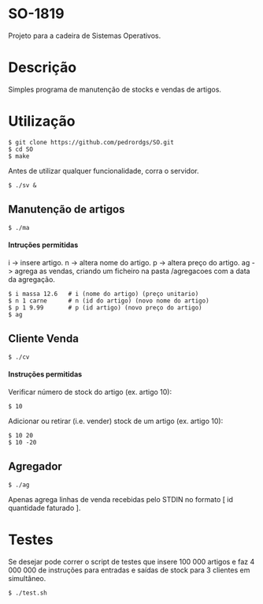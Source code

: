 # SO-1819
Projeto para a cadeira de Sistemas Operativos.

# Descrição
Simples programa de manutenção de stocks e vendas de artigos.

# Utilização
```
$ git clone https://github.com/pedrordgs/SO.git
$ cd SO
$ make
```

Antes de utilizar qualquer funcionalidade, corra o servidor.
```
$ ./sv &
```

## Manutenção de artigos
```
$ ./ma
```
#### Intruções permitidas
i -> insere artigo. n -> altera nome do artigo. p -> altera preço do artigo. ag -> agrega as vendas, criando um ficheiro na pasta /agregacoes com a data da agregação.
```
$ i massa 12.6   # i (nome do artigo) (preço unitario)
$ n 1 carne      # n (id do artigo) (novo nome do artigo)
$ p 1 9.99       # p (id artigo) (novo preço do artigo)
$ ag
```
## Cliente Venda
```
$ ./cv
```
#### Instruções permitidas
Verificar número de stock do artigo (ex. artigo 10):
```
$ 10
```

Adicionar ou retirar (i.e. vender) stock de um artigo (ex. artigo 10):
```
$ 10 20
$ 10 -20
```
## Agregador
```
$ ./ag
```
Apenas agrega linhas de venda recebidas pelo STDIN no formato [ id quantidade faturado ].

# Testes
Se desejar pode correr o script de testes que insere 100 000 artigos e faz 4 000 000 de instruções para entradas e saídas de stock para 3 clientes em simultâneo.
```
$ ./test.sh
```
